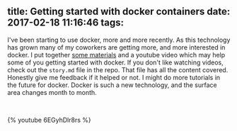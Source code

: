 title: Getting started with docker containers
date: 2017-02-18 11:16:46
tags:
---
I've been starting to use docker, more and more recently. As this technology has grown many of my coworkers are getting more, and more interested in docker.
I put together [some materials](https://github.com/TerribleDev/intro-to-docker) and a youtube video which may help some of you getting started with docker. If you don't like watching videos, check out the `story.md` file in the repo. That file has all the content covered. Honestly give me feedback if it helped or not. I might do more tutorials in the future for docker. Docker is such a new technology, and the surface area changes month to month.

<br />

<!--more-->

{% youtube 6EGyhDlr8rs %}
